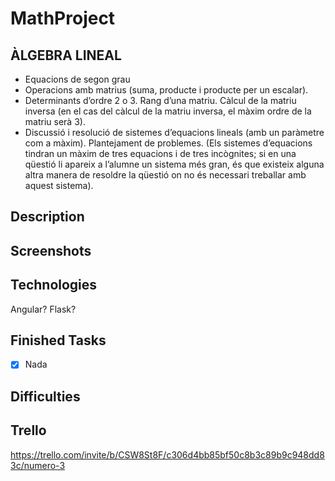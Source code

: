 # MathProject

## ÀLGEBRA LINEAL
* Equacions de segon grau
* Operacions amb matrius (suma, producte i producte per un escalar).
* Determinants d’ordre 2 o 3. Rang d’una matriu. Càlcul de la matriu inversa (en el cas
del càlcul de la matriu inversa, el màxim ordre de la matriu serà 3).
* Discussió i resolució de sistemes d’equacions lineals (amb un paràmetre com a
màxim). Plantejament de problemes. (Els sistemes d’equacions tindran un màxim de
tres equacions i de tres incògnites; si en una qüestió li apareix a l’alumne un sistema
més gran, és que existeix alguna altra manera de resoldre la qüestió on no és
necessari treballar amb aquest sistema).

## Description

## Screenshots


## Technologies

Angular?
Flask?

## Finished Tasks

- [x] Nada

## Difficulties

## Trello

https://trello.com/invite/b/CSW8St8F/c306d4bb85bf50c8b3c89b9c948dd83c/numero-3
